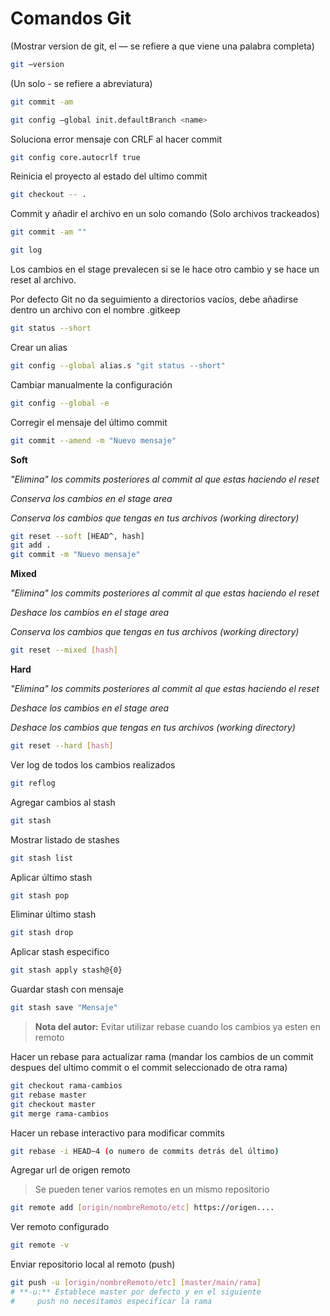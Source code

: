 # Comandos Git

(Mostrar version de git, el — se refiere a que viene una palabra completa)

```bash
git —version
```

(Un solo - se refiere a abreviatura)

```bash
git commit -am 
```

```bash
git config —global init.defaultBranch <name>
```

Soluciona error mensaje con CRLF al hacer commit

```bash
git config core.autocrlf true
```

Reinicia  el proyecto al estado del ultimo commit

```bash
git checkout -- .
```

Commit y añadir el archivo en un solo comando (Solo archivos trackeados)

```bash
git commit -am ""
```

```bash
git log
```

Los cambios en el stage prevalecen si se le hace otro cambio y se hace un reset al archivo.

Por defecto Git no da seguimiento a directorios vacíos, debe añadirse dentro un archivo con el nombre .gitkeep

```bash
git status --short
```

Crear un alias

```bash
git config --global alias.s "git status --short"
```

Cambiar manualmente la configuración

```bash
git config --global -e
```

Corregir el mensaje del último commit

```bash
git commit --amend -m "Nuevo mensaje"
```

**Soft**

*"Elimina" los commits posteriores al commit al que estas haciendo el reset*

*Conserva los cambios en el stage area*

*Conserva los cambios que tengas en tus archivos (working directory)*

```bash
git reset --soft [HEAD^, hash]
git add .
git commit -m "Nuevo mensaje"
```

**Mixed**

*"Elimina" los commits posteriores al commit al que estas haciendo el reset*

*Deshace los cambios en el stage area*

*Conserva los cambios que tengas en tus archivos (working directory)*

```bash
git reset --mixed [hash]
```

**Hard**

*"Elimina" los commits posteriores al commit al que estas haciendo el reset*

*Deshace los cambios en el stage area*

*Deshace los cambios que tengas en tus archivos (working directory)*

```bash
git reset --hard [hash]
```

Ver log de todos los cambios realizados

```bash
git reflog
```

Agregar cambios al stash

```bash
git stash
```

Mostrar listado de stashes

```bash
git stash list
```

Aplicar último stash

```bash
git stash pop
```

Eliminar último stash

```bash
git stash drop
```

Aplicar stash especifico

```bash
git stash apply stash@{0}
```

Guardar stash con mensaje

```bash
git stash save "Mensaje"
```

> **Nota del autor:** Evitar utilizar rebase cuando los cambios ya esten en remoto
> 

Hacer un rebase para actualizar rama (mandar los cambios de un commit despues del ultimo commit o el commit seleccionado de otra rama)

```bash
git checkout rama-cambios
git rebase master
git checkout master
git merge rama-cambios
```

Hacer un rebase interactivo para modificar commits

```bash
git rebase -i HEAD~4 (o numero de commits detrás del último)
```

Agregar url de origen remoto

> Se pueden tener varios remotes en un mismo repositorio
> 

```bash
git remote add [origin/nombreRemoto/etc] https://origen....
```

Ver remoto configurado

```bash
git remote -v
```

Enviar repositorio local al remoto (push)

```bash
git push -u [origin/nombreRemoto/etc] [master/main/rama]
# **-u:** Establece master por defecto y en el siguiente 
#     push no necesitamos especificar la rama
```
